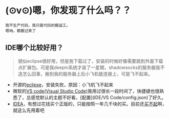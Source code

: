 # (⊙v⊙)嗯，你发现了什么吗？？
    我不生产代码，我只是代码的搬运工。
    嗯呐，都搬过来了

## IDE哪个比较好用？
> 貌似eclipse很好用，但是我下载过了，安装的时候好像需要跳到外面下载点扩展包。可是我deepin系统才装了一星期，shadowsocks的服务器我不造怎么回事，搬到我的服务器上后小飞机能连接上，可是飞不起来。

* 开源的[eclipse](https://www.eclipse.org/)，安装失败，原因：小飞机飞不起来
* 微软的[VS code(Visual Studio Code)](https://code.visualstudio.com)我用过很长一段时间了，快捷键也很熟悉了，总感觉默认的主题不好看，[配置](IDE/VS Code/config.json)了好久。
* [IDEA](https://www.jetbrains.com)，有想过花钱买个正版的，只能按照一年几千块的买。目前还[买不起](http://idea.lanyus.com/)啊，就这么先用着吧
